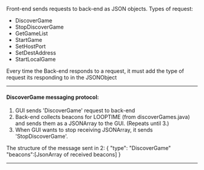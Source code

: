 Front-end sends requests to back-end as JSON objects.
Types of request:
 -  DiscoverGame
 -  StopDiscoverGame
 -  GetGameList
 -  StartGame
 -  SetHostPort
 -  SetDestAddress
 -  StartLocalGame
 
Every time the Back-end responds to a request, it must add the type of request its responding to in the JSONObject

------------------------------------------------------------------------
#### DiscoverGame messaging protocol:

1. GUI sends 'DiscoverGame' request to back-end
2. Back-end collects beacons for LOOPTIME (from discoverGames.java) and sends them as a JSONArray to the GUI. (Repeats until 3.)
3. When GUI wants to stop receiving JSONArray, it sends 'StopDiscoverGame'.

The structure of the message sent in 2:
{
    "type": "DiscoverGame" 
    "beacons":[JsonArray of received beacons]
}

-------------------------------------------------------------------------